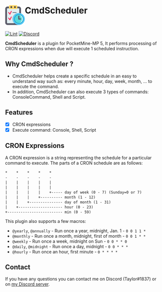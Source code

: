 <h1>CmdScheduler<img src="icon.png" height="64" width="64" align="left"></img></h1><br/>

[![Lint](https://poggit.pmmp.io/ci.shield/Taylor-pm-pl/CmdScheduler/CmdScheduler)](https://poggit.pmmp.io/ci/Taylor-pm-pl/CmdScheduler/CmdScheduler)
[![Discord](https://img.shields.io/discord/1100650029573738508.svg?label=&logo=discord&logoColor=ffffff&color=7389D8&labelColor=6A7EC2)](https://discord.gg/yAhsgskaGy)

**CmdScheduler** is a plugin for PocketMine-MP 5, It performs processing of CRON expressions when due will execute 1 scheduled instruction.


## Why CmdScheduler ?
- CmdScheduler helps create a specific schedule in an easy to understand way such as: every minute, hour, day, week, month, ... to execute the command.
- In addition, CmdScheduler can also execute 3 types of commands: ConsoleCommand, Shell and Script.

## Features
- [x] CRON expressions
- [x] Execute command: Console, Shell, Script

## CRON Expressions

A CRON expression is a string representing the schedule for a particular command to execute.  The parts of a CRON schedule are as follows:

    *    *    *    *    *
    -    -    -    -    -
    |    |    |    |    |
    |    |    |    |    |
    |    |    |    |    +----- day of week (0 - 7) (Sunday=0 or 7)
    |    |    |    +---------- month (1 - 12)
    |    |    +--------------- day of month (1 - 31)
    |    +-------------------- hour (0 - 23)
    +------------------------- min (0 - 59)

This plugin also supports a few macros:

* `@yearly`, `@annually` - Run once a year, midnight, Jan. 1 - `0 0 1 1 *`
* `@monthly` - Run once a month, midnight, first of month - `0 0 1 * *`
* `@weekly` - Run once a week, midnight on Sun - `0 0 * * 0`
* `@daily`, `@midnight` - Run once a day, midnight - `0 0 * * *`
* `@hourly` - Run once an hour, first minute - `0 * * * *`

## Contact

If you have any questions you can contact me on Discord (Taylor#1837) or on [my Discord server](https://discord.gg/yAhsgskaGy).
